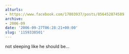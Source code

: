 ```yaml
---
alturls:
- https://www.facebook.com/17803937/posts/856452874589
archive:
- 2006-09
date: '2006-09-27T06:28:21+00:00'
slug: '1159338501'
---
```


not sleeping like he should be...

